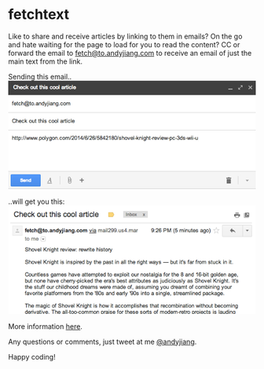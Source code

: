 fetchtext
==============

Like to share and receive articles by linking to them in emails? On the go and hate waiting for the page to load for you to read the content? CC or forward the email to fetch@to.andyjiang.com to receive an email of just the main text from the link.

Sending this email..
![send this email](public/img/example1.png)

..will get you this:
![receive this email](public/img/example2.png)

More information [here](http://fetchtext.herokuapp.com).

Any questions or comments, just tweet at me [@andyjiang](http://www.twitter.com/andyjiang).

Happy coding!